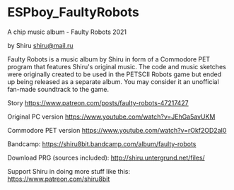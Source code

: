 # ESPboy_FaultyRobots
A chip music album - Faulty Robots 2021 

by Shiru 
shiru@mail.ru

Faulty Robots is a music album by Shiru in form of a Commodore PET program that features Shiru's original music. The code and music sketches were originally created to be used in the PETSCII Robots game but ended up being released as a separate album. You may consider it an unofficial fan-made soundtrack to the game.

Story
https://www.patreon.com/posts/faulty-robots-47217427

Original PC version
https://www.youtube.com/watch?v=JEhGa5avUKM

Commodore PET version
https://www.youtube.com/watch?v=rOkf2OD2aI0

Bandcamp: https://shiru8bit.bandcamp.com/album/faulty-robots

Download PRG (sources included): http://shiru.untergrund.net/files/

Support Shiru in doing more stuff like this: https://www.patreon.com/shiru8bit
